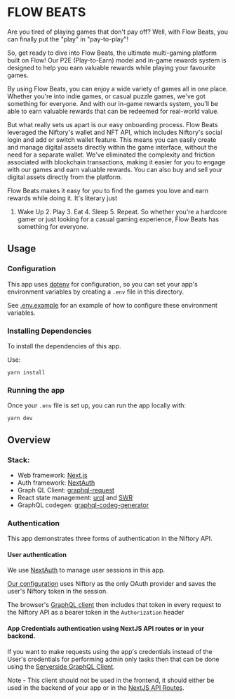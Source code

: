 # FLOW BEATS

Are you tired of playing games that don't pay off? Well, with Flow Beats, you can finally put the "play" in "pay-to-play"!

So, get ready to dive into Flow Beats, the ultimate multi-gaming platform built on Flow!
Our P2E (Play-to-Earn) model and in-game rewards system is designed to help you earn valuable rewards while playing your favourite games.

By using Flow Beats, you can enjoy a wide variety of games all in one place. Whether you're into indie games, or casual puzzle games, we've got something for everyone. And with our in-game rewards system, you'll be able to earn valuable rewards that can be redeemed for real-world value.

But what really sets us apart is our easy onboarding process. Flow Beats leveraged the Niftory's wallet and NFT API, which includes Niftory's social login and add or switch wallet feature. This means you can easily create and manage digital assets directly within the game interface, without the need for a separate wallet. We've eliminated the complexity and friction associated with blockchain transactions, making it easier for you to engage with our games and earn valuable rewards.
You can also buy and sell your digital assets directly from the platform.

Flow Beats makes it easy for you to find the games you love and earn rewards while doing it. It's literary just

1. Wake Up 2. Play 3. Eat 4. Sleep 5. Repeat.
So whether you're a hardcore gamer or just looking for a casual gaming experience, Flow Beats has something for everyone.

## Usage

### Configuration

This app uses [dotenv](https://github.com/motdotla/dotenv) for configuration, so you can set your app's environment variables by creating a `.env` file in this directory.

See [.env.example](./.env.example) for an example of how to configure these environment variables.

### Installing Dependencies

To install the dependencies of this app.

Use:
```
yarn install
```

### Running the app

Once your `.env` file is set up, you can run the app locally with:
```
yarn dev
```

## Overview

### Stack:

- Web framework: [Next.js](https://nextjs.org/)
- Auth framework: [NextAuth](https://next-auth.js.org/)
- Graph QL Client: [graphql-request](https://github.com/prisma-labs/graphql-request)
- React state management: [urql](https://formidable.com/open-source/urql/) and [SWR](https://swr.vercel.app/docs/with-nextjs)
- GraphQL codegen: [graphql-codeg-generator](https://www.graphql-code-generator.com/)

### Authentication

This app demonstrates three forms of authentication in the Niftory API.

#### User authentication

We use [NextAuth](https://next-auth.js.org/) to manage user sessions in this app.

[Our configuration](pages/api/auth/[...nextauth].ts) uses Niftory as the only OAuth provider and saves the user's Niftory token in the session.

The browser's [GraphQL client](src/components/GraphQLClientProvider.tsx) then includes that token in every request to the Niftory API as a bearer token in the `Authorization` header

#### App Credentials authentication using NextJS API routes or in your backend.

If you want to make requests using the app's credentials instead of the User's credentials for performing admin only tasks then that can be done using the [Serverside GraphQL Client](src/graphql/getClientForServer.ts).

Note - This client should not be used in the frontend, it should either be used in the backend of your app or in the [NextJS API Routes](https://nextjs.org/docs/api-routes/introduction). 
